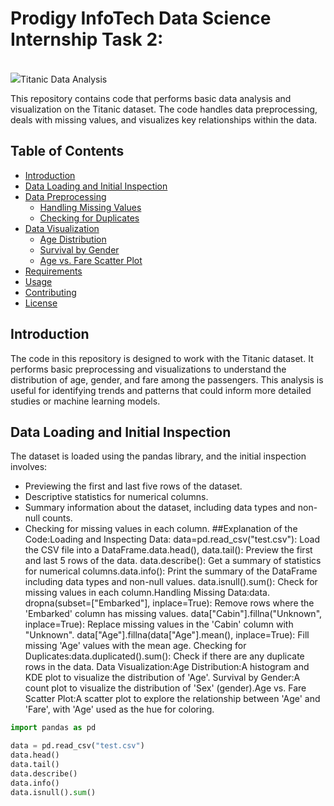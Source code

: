 # Prodigy InfoTech Data Science Internship Task 2:
<br>
<img src="https://github.com/kindo-tk/PRODIGY_DS_02/blob/main/ds02.png"

# Titanic Data Analysis

This repository contains code that performs basic data analysis and visualization on the Titanic dataset. The code handles data preprocessing, deals with missing values, and visualizes key relationships within the data.

## Table of Contents
- [Introduction](#introduction)
- [Data Loading and Initial Inspection](#data-loading-and-initial-inspection)
- [Data Preprocessing](#data-preprocessing)
  - [Handling Missing Values](#handling-missing-values)
  - [Checking for Duplicates](#checking-for-duplicates)
- [Data Visualization](#data-visualization)
  - [Age Distribution](#age-distribution)
  - [Survival by Gender](#survival-by-gender)
  - [Age vs. Fare Scatter Plot](#age-vs-fare-scatter-plot)
- [Requirements](#requirements)
- [Usage](#usage)
- [Contributing](#contributing)
- [License](#license)

## Introduction

The code in this repository is designed to work with the Titanic dataset. It performs basic preprocessing and visualizations to understand the distribution of age, gender, and fare among the passengers. This analysis is useful for identifying trends and patterns that could inform more detailed studies or machine learning models.

## Data Loading and Initial Inspection

The dataset is loaded using the pandas library, and the initial inspection involves:

- Previewing the first and last five rows of the dataset.
- Descriptive statistics for numerical columns.
- Summary information about the dataset, including data types and non-null counts.
- Checking for missing values in each column.
##Explanation of the Code:Loading and Inspecting Data:
data=pd.read_csv("test.csv"): Load the CSV file into a DataFrame.data.head(), data.tail(): Preview the first and last 5 rows of the data.
data.describe(): Get a summary of statistics for numerical columns.data.info(): Print the summary of the DataFrame including data types and non-null values.
data.isnull().sum():
Check for missing values in each column.Handling Missing Data:data.
dropna(subset=["Embarked"], inplace=True): Remove rows where the 'Embarked' column has missing values.
data["Cabin"].fillna("Unknown", inplace=True): Replace missing values in the 'Cabin' column with "Unknown".
data["Age"].fillna(data["Age"].mean(), inplace=True): Fill missing 'Age' values with the mean age.
Checking for Duplicates:data.duplicated().sum(): Check if there are any duplicate rows in the data.
Data Visualization:Age Distribution:A histogram and KDE plot to visualize the distribution of 'Age'.
Survival by Gender:A count plot to visualize the distribution of 'Sex' (gender).Age vs.
 Fare Scatter Plot:A scatter plot to explore the relationship between 'Age' and 'Fare', with 'Age' used as the hue for coloring.

```python
import pandas as pd

data = pd.read_csv("test.csv")
data.head()
data.tail()
data.describe()
data.info()
data.isnull().sum()






